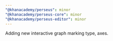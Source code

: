 ```yaml
---
"@khanacademy/perseus": minor
"@khanacademy/perseus-core": minor
"@khanacademy/perseus-editor": minor
---
```


Adding new interactive graph marking type, axes.
